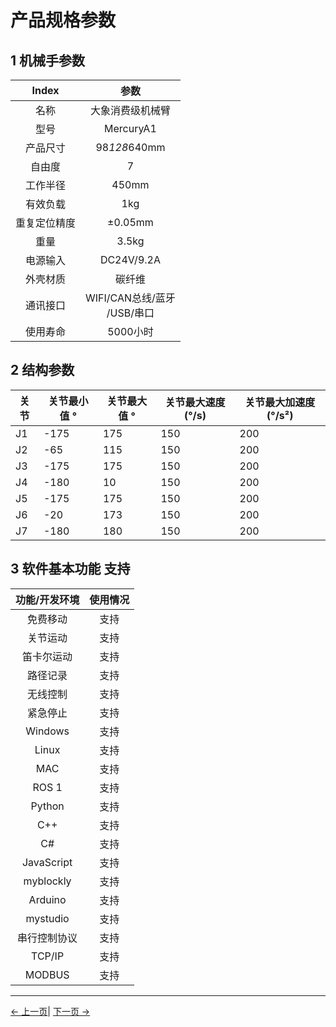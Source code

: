 # 产品规格参数

<!-- ![1](../../resources/8-FilesDownload/2-serialproduct/1.jpg) -->

## 1 机械手参数

| Index | 参数 |
|:------------------------------:|:--------------------------------------------:|
| 名称 | 大象消费级机械臂 |
| 型号 | MercuryA1 |
| 产品尺寸 | 98*128*640mm |
| 自由度 | 7 |
| 工作半径 | 450mm |
| 有效负载 | 1kg |
| 重复定位精度 | ±0.05mm |
| 重量 | 3.5kg |
| 电源输入 | DC24V/9.2A |
| 外壳材质 | 碳纤维 |
| 通讯接口 | WIFI/CAN总线/蓝牙<br> /USB/串口 |
| 使用寿命 | 5000小时 |

## 2 结构参数

| 关节 | 关节最小值 ° | 关节最大值 ° | 关节最大速度 (°/s) | 关节最大加速度 (°/s²) |
|------|--------|--------|----------------|-------------------|
| J1 | -175 | 175 | 150 | 200 |
| J2 | -65 | 115 | 150 | 200 |
| J3 | -175 | 175 | 150 | 200 |
| J4 | -180 | 10 | 150 | 200 |
| J5 | -175 | 175 | 150 | 200 |
| J6 | -20 | 173 | 150 | 200 |
| J7 | -180 | 180 | 150 | 200 |

<!-- ![2](../resources/2-ProductFeature/2.png) -->

## 3 软件基本功能 支持

| 功能/开发环境 | 使用情况 |
|:--------------------------------:|:---------------:|
| 免费移动 | 支持 |
| 关节运动 | 支持 |
| 笛卡尔运动 | 支持 |
| 路径记录 | 支持 |
| 无线控制 | 支持 |
| 紧急停止 | 支持 |
| Windows | 支持 |
| Linux | 支持 |
| MAC | 支持 |
| ROS 1 | 支持 |
| Python | 支持 |
| C++ | 支持 |
| C# | 支持 |
| JavaScript | 支持 |
| myblockly | 支持 |
| Arduino | 支持 |
| mystudio | 支持 |
| 串行控制协议 | 支持 |
| TCP/IP | 支持 |
| MODBUS | 支持 |

---

[← 上一页](../1-ProductIntroduction\README.md)| [下一页 →](../2-ProductFeature/2.2-ControlCoreParameter.md)
